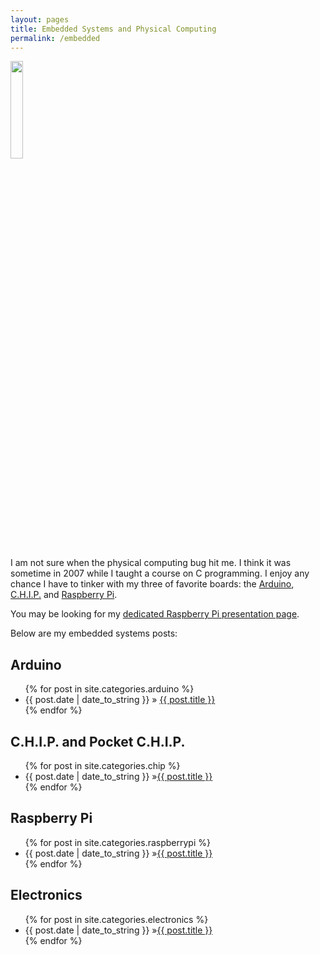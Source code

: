 ```yaml
---
layout: pages
title: Embedded Systems and Physical Computing
permalink: /embedded
---
```


<img class="category" src="/images/design/embedded.svg" width="20%" />

I am not sure when the physical computing bug hit me. I think it was sometime in 2007 while I taught a course on C programming. I enjoy any chance I have to tinker with my three of favorite boards: the [Arduino](http://www.arduino.cc/), [C.H.I.P.](http://www.getchip.com) and [Raspberry Pi](http://www.raspberrypi.org/).

You may be looking for my [dedicated Raspberry Pi presentation page](http://www.stevencombs.com/raspberrypi.html).

Below are my embedded systems posts:

## Arduino
<ul id="blog-posts" class="posts">
{% for post in site.categories.arduino %}
    <li><span>{{ post.date | date_to_string }} &raquo; </span><a href="{{ post.url }}">{{ post.title }}</a></li>
{% endfor %}
</ul>

## C.H.I.P. and Pocket C.H.I.P.
<ul id="blog-posts" class="posts">
{% for post in site.categories.chip %}
    <li><span>{{ post.date | date_to_string }} &raquo;</span><a href="{{ post.url }}">{{ post.title }}</a></li>
{% endfor %}
</ul>

## Raspberry Pi
<ul id="blog-posts" class="posts">
{% for post in site.categories.raspberrypi %}
    <li><span>{{ post.date | date_to_string }} &raquo;</span><a href="{{ post.url }}">{{ post.title }}</a></li>
{% endfor %}
</ul>

## Electronics

<ul id="blog-posts" class="posts">
{% for post in site.categories.electronics %}
    <li><span>{{ post.date | date_to_string }} &raquo;</span><a href="{{ post.url }}">{{ post.title }}</a></li>
{% endfor %}
</ul>
